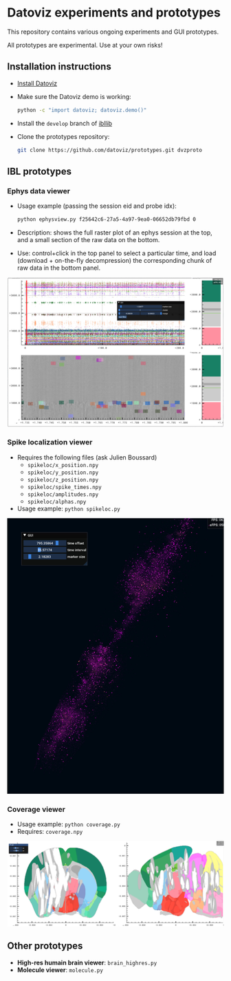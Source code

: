 # Datoviz experiments and prototypes

This repository contains various ongoing experiments and GUI prototypes.

All prototypes are experimental. Use at your own risks!

## Installation instructions

* [Install Datoviz](https://datoviz.org/tutorials/install/#how-to-install-datoviz)
* Make sure the Datoviz demo is working:

    ```bash
    python -c "import datoviz; datoviz.demo()"
    ```
* Install the `develop` branch of [ibllib](https://github.com/int-brain-lab/ibllib)
* Clone the prototypes repository:

    ```bash
    git clone https://github.com/datoviz/prototypes.git dvzproto
    ```

## IBL prototypes

### Ephys data viewer

* Usage example (passing the session eid and probe idx):

    ```bash
    python ephysview.py f25642c6-27a5-4a97-9ea0-06652db79fbd 0
    ```

* Description: shows the full raster plot of an ephys session at the top, and a small section of the raw data on the bottom.
* Use: control+click in the top panel to select a particular time, and load (download + on-the-fly decompression) the corresponding chunk of raw data in the bottom panel.

![](images/ephysview.jpg)


### Spike localization viewer

* Requires the following files (ask Julien Boussard)
    * `spikeloc/x_position.npy`
    * `spikeloc/y_position.npy`
    * `spikeloc/z_position.npy`
    * `spikeloc/spike_times.npy`
    * `spikeloc/amplitudes.npy`
    * `spikeloc/alphas.npy`
* Usage example: `python spikeloc.py`

![](images/spikeloc.jpg)


### Coverage viewer

* Usage example: `python coverage.py`
* Requires: `coverage.npy`

![](images/coverage.jpg)


## Other prototypes

* **High-res humain brain viewer**: `brain_highres.py`
* **Molecule viewer**: `molecule.py`
